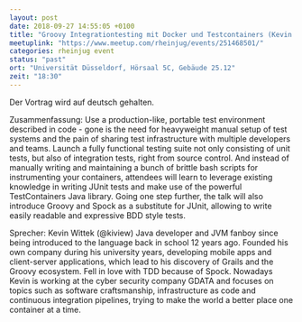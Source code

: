 ```yaml
---
layout: post
date: 2018-09-27 14:55:05 +0100
title: "Groovy Integrationtesting mit Docker und Testcontainers (Kevin Wittek)"
meetuplink: "https://www.meetup.com/rheinjug/events/251468501/"
categories: rheinjug event
status: "past"
ort: "Universität Düsseldorf, Hörsaal 5C, Gebäude 25.12"
zeit: "18:30"
---
```


Der Vortrag wird auf deutsch gehalten.
 
Zusammenfassung:
Use a production-like, portable test environment described in code - gone is the need for heavyweight manual setup of test systems and the pain of sharing test infrastructure with multiple developers and teams. Launch a fully functional testing suite not only consisting of unit tests, but also of integration tests, right from source control. And instead of manually writing and maintaining a bunch of brittle bash scripts for instrumenting your containers, attendees will learn to leverage existing knowledge in writing JUnit tests and make use of the powerful TestContainers Java library. Going one step further, the talk will also introduce Groovy and Spock as a substitute for JUnit, allowing to write easily readable and expressive BDD style tests.
 
Sprecher:
Kevin Wittek (@kiview) Java developer and JVM fanboy since being introduced to the language back in school 12 years ago. Founded his own company during his university years, developing mobile apps and client-server applications, which lead to his discovery of Grails and the Groovy ecosystem. Fell in love with TDD because of Spock. Nowadays Kevin is working at the cyber security company GDATA and focuses on topics such as software craftsmanship, infrastructure as code and continuous integration pipelines, trying to make the world a better place one container at a time.
 
